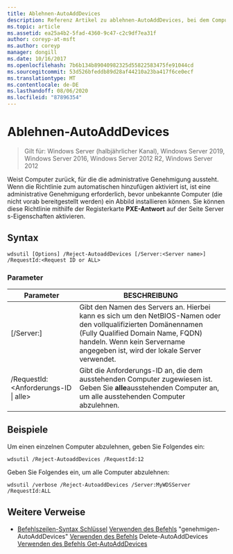 ```yaml
---
title: Ablehnen-AutoAddDevices
description: Referenz Artikel zu ablehnen-AutoAddDevices, bei dem Computer abgelehnt werden, für die die administrative Genehmigung aussteht.
ms.topic: article
ms.assetid: ea25a4b2-5fad-4360-9c47-c2c9df7ea31f
author: coreyp-at-msft
ms.author: coreyp
manager: dongill
ms.date: 10/16/2017
ms.openlocfilehash: 7b6b134b89040982325d55822583475fe91044cd
ms.sourcegitcommit: 53d526bfeddb89d28af44210a23ba417f6ce0ecf
ms.translationtype: MT
ms.contentlocale: de-DE
ms.lasthandoff: 08/06/2020
ms.locfileid: "87896354"
---
```

# <a name="reject-autoadddevices"></a>Ablehnen-AutoAddDevices

> Gilt für: Windows Server (halbjährlicher Kanal), Windows Server 2019, Windows Server 2016, Windows Server 2012 R2, Windows Server 2012

Weist Computer zurück, für die die administrative Genehmigung aussteht. Wenn die Richtlinie zum automatischen hinzufügen aktiviert ist, ist eine administrative Genehmigung erforderlich, bevor unbekannte Computer (die nicht vorab bereitgestellt werden) ein Abbild installieren können. Sie können diese Richtlinie mithilfe der Registerkarte **PXE-Antwort** auf der Seite Server s-Eigenschaften aktivieren.
## <a name="syntax"></a>Syntax
```
wdsutil [Options] /Reject-AutoaddDevices [/Server:<Server name>] /RequestId:<Request ID or ALL>
```
### <a name="parameters"></a>Parameter
|Parameter|BESCHREIBUNG|
|-------|--------|
|[/Server:<Server name>]|Gibt den Namen des Servers an. Hierbei kann es sich um den NetBIOS-Namen oder den vollqualifizierten Domänennamen (Fully Qualified Domain Name, FQDN) handeln. Wenn kein Servername angegeben ist, wird der lokale Server verwendet.|
|/RequestId: <Anforderungs-ID &#124; alle>|Gibt die Anforderungs-ID an, die dem ausstehenden Computer zugewiesen ist. Geben Sie **alle**ausstehenden Computer an, um alle ausstehenden Computer abzulehnen.|
## <a name="examples"></a>Beispiele
Um einen einzelnen Computer abzulehnen, geben Sie Folgendes ein:
```
wdsutil /Reject-AutoaddDevices /RequestId:12
```
Geben Sie Folgendes ein, um alle Computer abzulehnen:
```
wdsutil /verbose /Reject-AutoaddDevices /Server:MyWDSServer /RequestId:ALL
```
## <a name="additional-references"></a>Weitere Verweise
- [Befehlszeilen-Syntax Schlüssel](command-line-syntax-key.md) 
 [Verwenden des Befehls](using-the-approve-autoadddevices-command.md) 
 "genehmigen-AutoAddDevices" [Verwenden des Befehls](using-the-delete-autoadddevices-command.md) 
 Delete-AutoAddDevices [Verwenden des Befehls Get-AutoAddDevices](using-the-get-autoadddevices-command.md)
